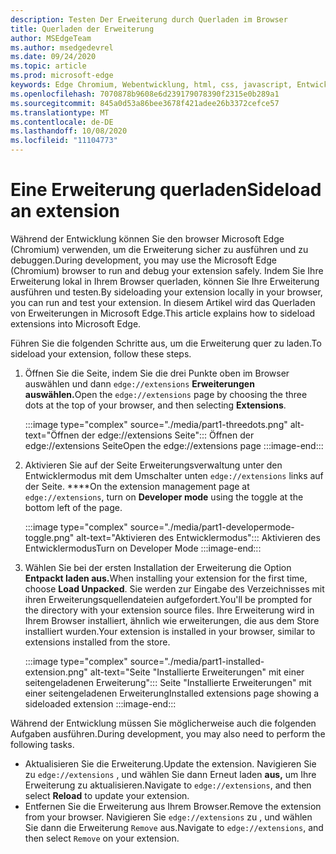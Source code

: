 ```yaml
---
description: Testen Der Erweiterung durch Querladen im Browser
title: Querladen der Erweiterung
author: MSEdgeTeam
ms.author: msedgedevrel
ms.date: 09/24/2020
ms.topic: article
ms.prod: microsoft-edge
keywords: Edge Chromium, Webentwicklung, html, css, javascript, Entwickler, Erweiterungen
ms.openlocfilehash: 7070878b9608e6d239179078390f2315e0b289a1
ms.sourcegitcommit: 845a0d53a86bee3678f421adee26b3372cefce57
ms.translationtype: MT
ms.contentlocale: de-DE
ms.lasthandoff: 10/08/2020
ms.locfileid: "11104773"
---
```

# <span data-ttu-id="11557-104">Eine Erweiterung querladen</span><span class="sxs-lookup"><span data-stu-id="11557-104">Sideload an extension</span></span>

<span data-ttu-id="11557-105">Während der Entwicklung können Sie den browser Microsoft Edge \(Chromium\) verwenden, um die Erweiterung sicher zu ausführen und zu debuggen.</span><span class="sxs-lookup"><span data-stu-id="11557-105">During development, you may use the Microsoft Edge \(Chromium\) browser to run and debug your extension safely.</span></span> <span data-ttu-id="11557-106">Indem Sie Ihre Erweiterung lokal in Ihrem Browser querladen, können Sie Ihre Erweiterung ausführen und testen.</span><span class="sxs-lookup"><span data-stu-id="11557-106">By sideloading your extension locally in your browser, you can run and test your extension.</span></span> <span data-ttu-id="11557-107">In diesem Artikel wird das Querladen von Erweiterungen in Microsoft Edge.</span><span class="sxs-lookup"><span data-stu-id="11557-107">This article explains how to sideload extensions into Microsoft Edge.</span></span>

<span data-ttu-id="11557-108">Führen Sie die folgenden Schritte aus, um die Erweiterung quer zu laden.</span><span class="sxs-lookup"><span data-stu-id="11557-108">To sideload your extension, follow these steps.</span></span>

1.  <span data-ttu-id="11557-109">Öffnen Sie die Seite, indem Sie die drei Punkte oben im Browser auswählen und dann `edge://extensions` **Erweiterungen auswählen.**</span><span class="sxs-lookup"><span data-stu-id="11557-109">Open the `edge://extensions` page by choosing the three dots at the top of your browser, and then selecting **Extensions**.</span></span>

       :::image type="complex" source="./media/part1-threedots.png" alt-text="Öffnen der edge://extensions Seite":::
          <span data-ttu-id="11557-111">Öffnen der edge://extensions Seite</span><span class="sxs-lookup"><span data-stu-id="11557-111">Open the edge://extensions page</span></span> :::image-end:::

1.  <span data-ttu-id="11557-112">Aktivieren Sie auf der Seite Erweiterungsverwaltung unter den Entwicklermodus mit dem Umschalter unten `edge://extensions` links auf der Seite. \*\*\*\*</span><span class="sxs-lookup"><span data-stu-id="11557-112">On the extension management page at `edge://extensions`, turn on **Developer mode** using the toggle at the bottom left of the page.</span></span>

       :::image type="complex" source="./media/part1-developermode-toggle.png" alt-text="Aktivieren des Entwicklermodus":::
          <span data-ttu-id="11557-114">Aktivieren des Entwicklermodus</span><span class="sxs-lookup"><span data-stu-id="11557-114">Turn on Developer Mode</span></span> :::image-end:::

1.  <span data-ttu-id="11557-115">Wählen Sie bei der ersten Installation der Erweiterung die Option **Entpackt laden aus.**</span><span class="sxs-lookup"><span data-stu-id="11557-115">When installing your extension for the first time, choose **Load Unpacked**.</span></span>  <span data-ttu-id="11557-116">Sie werden zur Eingabe des Verzeichnisses mit ihren Erweiterungsquellendateien aufgefordert.</span><span class="sxs-lookup"><span data-stu-id="11557-116">You'll be prompted for the directory with your extension source files.</span></span>  <span data-ttu-id="11557-117">Ihre Erweiterung wird in Ihrem Browser installiert, ähnlich wie erweiterungen, die aus dem Store installiert wurden.</span><span class="sxs-lookup"><span data-stu-id="11557-117">Your extension is installed in your browser, similar to extensions installed from the store.</span></span>  

       :::image type="complex" source="./media/part1-installed-extension.png" alt-text="Seite "Installierte Erweiterungen" mit einer seitengeladenen Erweiterung":::
          <span data-ttu-id="11557-119">Seite "Installierte Erweiterungen" mit einer seitengeladenen Erweiterung</span><span class="sxs-lookup"><span data-stu-id="11557-119">Installed extensions page showing a sideloaded extension</span></span> :::image-end:::

<span data-ttu-id="11557-120">Während der Entwicklung müssen Sie möglicherweise auch die folgenden Aufgaben ausführen.</span><span class="sxs-lookup"><span data-stu-id="11557-120">During development, you may also need to perform the following tasks.</span></span>
* <span data-ttu-id="11557-121">Aktualisieren Sie die Erweiterung.</span><span class="sxs-lookup"><span data-stu-id="11557-121">Update the extension.</span></span> <span data-ttu-id="11557-122">Navigieren Sie zu `edge://extensions` , und wählen Sie dann Erneut laden **aus,** um Ihre Erweiterung zu aktualisieren.</span><span class="sxs-lookup"><span data-stu-id="11557-122">Navigate to `edge://extensions`, and then select **Reload** to update your extension.</span></span>  
* <span data-ttu-id="11557-123">Entfernen Sie die Erweiterung aus Ihrem Browser.</span><span class="sxs-lookup"><span data-stu-id="11557-123">Remove the extension from your browser.</span></span> <span data-ttu-id="11557-124">Navigieren Sie `edge://extensions` zu , und wählen Sie dann die Erweiterung `Remove` aus.</span><span class="sxs-lookup"><span data-stu-id="11557-124">Navigate to `edge://extensions`, and then select `Remove` on your extension.</span></span>